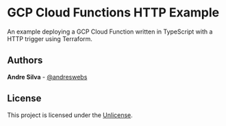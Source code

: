 # GCP Cloud Functions HTTP Example

An example deploying a GCP Cloud Function written in TypeScript with a HTTP
trigger using Terraform.

## Authors

**Andre Silva** - [@andreswebs](https://github.com/andreswebs)

## License

This project is licensed under the [Unlicense](UNLICENSE.md).
